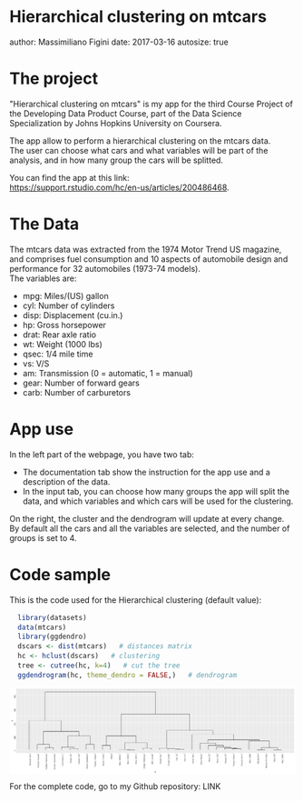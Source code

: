 Hierarchical clustering on mtcars
========================================================
author: Massimiliano Figini
date: 2017-03-16
autosize: true


The project
========================================================

"Hierarchical clustering on mtcars" is my app for the third Course Project of the 
Developing Data Product Course, part of the Data Science Specialization by Johns 
Hopkins University on Coursera.

The app allow to perform a hierarchical clustering on the mtcars data.<br/>
The user can choose what cars and what variables will be part of the analysis, and in how
many group the cars will be splitted.

You can find the app at this link:<br/>
<https://support.rstudio.com/hc/en-us/articles/200486468>.


The Data
========================================================

The mtcars data was extracted from the 1974 Motor Trend US magazine, and comprises fuel consumption and 10 aspects of automobile design and performance for 32 automobiles (1973-74 models).<br/>
The variables are:

  - mpg: Miles/(US) gallon
  - cyl: Number of cylinders
  - disp: Displacement (cu.in.)
  - hp: Gross horsepower
  - drat: Rear axle ratio
  - wt: Weight (1000 lbs)
  - qsec: 1/4 mile time
  - vs: V/S
  - am: Transmission (0 = automatic, 1 = manual)
  - gear: Number of forward gears
  - carb: Number of carburetors


App use
========================================================

In the left part of the webpage, you have two tab:<br/>
- The documentation tab show the instruction for the app use and a description of the data.
- In the input tab, you can choose how many groups the app will split the data, and which variables and which cars will be used for the clustering.

On the right, the cluster and the dendrogram will update at every change.<br/>
By default all the cars and all the variables are selected, and the number of groups is set to 4.


Code sample
========================================================

This is the code used for the Hierarchical clustering (default value):


```r
  library(datasets)
  data(mtcars)
  library(ggdendro)
  dscars <- dist(mtcars)   # distances matrix
  hc <- hclust(dscars)   # clustering
  tree <- cutree(hc, k=4)   # cut the tree
  ggdendrogram(hc, theme_dendro = FALSE,)   # dendrogram
```

<img src="Presentation-figure/unnamed-chunk-1-1.png" title="plot of chunk unnamed-chunk-1" alt="plot of chunk unnamed-chunk-1" style="display: block; margin: auto;" />

For the complete code, go to my Github repository:
LINK

